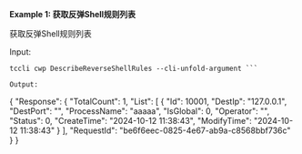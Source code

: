 **Example 1: 获取反弹Shell规则列表**

获取反弹Shell规则列表

Input: 

```
tccli cwp DescribeReverseShellRules --cli-unfold-argument ```

Output: 
```
{
    "Response": {
        "TotalCount": 1,
        "List": [
            {
                "Id": 10001,
                "DestIp": "127.0.0.1",
                "DestPort": "",
                "ProcessName": "aaaaa",
                "IsGlobal": 0,
                "Operator": "",
                "Status": 0,
                "CreateTime": "2024-10-12 11:38:43",
                "ModifyTime": "2024-10-12 11:38:43"
            }
        ],
        "RequestId": "be6f6eec-0825-4e67-ab9a-c8568bbf736c"
    }
}
```

